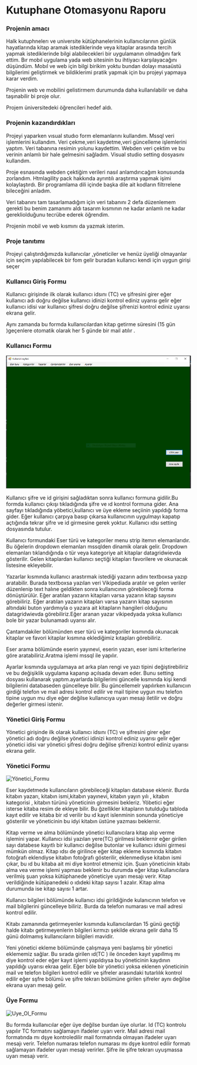 # Kutuphane Otomasyonu Raporu




### Projenin amacı 

Halk kutuphnelerı ve universite kütüphanelerinin kullanıcılarının günlük hayatlarında kitap aramak istediklerinde veya kitaplar arasında tercih yapmak istediklerinde bilgi alabilecekleri bir uygulamanın olmadığını fark ettim. Bır mobıl uygulama yada web sitesinin bu ihtiyacı karşılayacağını düşündüm. Mobıl ve web için bilgi birikim yoktu bundan dolayı masaüstü bilgilerimi geliştirmek ve bildiklerimi pratik yapmak için bu projeyi yapmaya karar verdim.

Projenin web ve mobilini gelistirmem durumunda daha kullanılabilir ve daha taşınabilir bi proje olur.

Projem üniversitedeki öğrencileri hedef aldı.

### Projenin kazandırdıkları

Projeyi yaparken vısual studıo form elemanlarını kullandım. Mssql veri işlemlerini kullandım. Veri çekme,veri kaydetme,veri güncelleme işlemlerini yaptım. Veri tabanına resimin yolunu kaydettim. Webden veri çektim ve bu verinin anlamlı bir hale gelmesini sağladım. Visual studio setting dosyasını kullandım.

Proje esnasında webden çektiğim verileri nasıl anlamdırıcağım konusunda zorlandım. Htmlagility pack hakkında ayrıntılı araştırma yapmak işimi kolaylaştırdı. Bir programlama dili içinde başka dile ait kodların filtrrelene bileceğini anladım. 

Veri tabanını tam tasarlamadığım için  veri tabanını 2 defa düzenlemem gerekti bu benim zamanımı aldı tasarım kısmının ne kadar anlamlı ne kadar gerekliolduğunu tecrübe ederek öğrendim.

Projenin mobil ve web kısmını da  yazmak isterim.

### Proje tanıtımı 

Projeyi çalıştırdığımızda kullanıcılar ,yöneticiler ve henüz üyeliği olmayanlar için seçim yapılabilecek  bir fom gelir buradan kullanıcı kendi için uygun girişi seçer

### Kullanıcı Giriş Formu 

Kullanıcı girişinde ilk olarak kullanıcı idsını (TC) ve şifresini girer eğer kullanıcı adı doğru değilse kullanıcı idinizi kontrol ediniz uyarısı gelir eğer kullanıcı idisi var kullanıcı şifresi doğru değilse şifrenizi kontrol ediniz uyarısı ekrana gelir.

Aynı zamanda bu formda kullanıcılardan kitap getirme süresini (15 gün )geçenlere otomatik olarak her 5 günde bir mail atılır .

### Kullanıcı Formu 
![Kullanıcı_Formu.PNG](https://github.com/Huseyin98/Kutuphane_Otomasyonu/blob/master/ekran_fotosu/Kullan%C4%B1c%C4%B1_Formu.PNG)

Kullanıcı şifre ve id girişini sağladıktan sonra kullanıcı formuna gidilir.Bu formda kullanıcı çıkışı tıkladığında şifre ve ıd kontrol formuna gider. Ana sayfayı tıkladığında yöbetici,kullanıcı ve üye ekleme seçiinin yapıldığı forma gider. Eğer kullanıcı çarpıya basıp çıkarsa kullanıcının uygulmayı kapatıp açtığında tekrar şifre ve id girmesine gerek yoktur. Kullanıcı ıdsı setting dosyasında tutulur.

Kullanıcı formundaki Eser türü ve kategoriler menu strip itemın elemanlarıdır. Bu öğelerin dropdown elemanları mssqlden dinamik olarak gelir. Dropdown elemanları tıklandığında o tür veya kategoriye ait kitaplar datagridwievda gösterilir. Gelen kitaplardan kullanıcı seçtiği kitapları favorilere ve okunacak listesine ekleyebilir. 

Yazarlar kısmında kullanıcı arastırmak istediği yazarın adını textboxsa yazıp aratabilir. Burada textboxsa yazılan veri Vikipediada aratılır ve gelen veriler düzenlenip text halıne geldikten sonra kullanıcının görebileceği forma dönüştürülür. Eğer aratılan yazarın kitapları varsa yazarın kitap sayısını görebiliriz. Eğer aratılan yazarın kitapları varsa yazarın kitap sayısının altındaki buton yardımıyla o yazara ait kitapların hangileri olduğunu datagridwievda görebiliriz.Eğer aranan yazar vikipedyada yoksa kullanıcı bole bir yazar bulunamadı uyarısı alır.

Çantamdakiler bölümünden eser türü ve kategoriler kısmında okunacak kitaplar ve favori kitaplar kısmına eklediğimiz kıtapları görebiliriz.

Eser arama bölümünde eserin yayınevi, eserin yazarı, eser ismi kriterlerine göre aratabiliriz.Aratma işlemi mssql ile yapılır.

Ayarlar kısmında uygulamaya aıt arka plan rengi ve yazı tipini değiştirebiliriz ve bu değişiklik uygulama kapanıp açılsada devam eder. Bunu setting dosyası kullanarak yaptım.ayarlarda bilgilerimi güncelle kısmında kişi kendi bilgilerini databaseden güncelleye bilir. Bu güncellemelr yapılırken kullanıcıın girdiği telefon ve mail adresi kontrol edilir ve mail tipine uygun mu telefon tipine uygun mu diye eğer değilse kullanıcıya uyarı mesajı iletilir ve doğru değerler girmesi istenir.

### Yönetici Giriş Formu
Yönetici girişinde ilk olarak kullanıcı idsını (TC) ve şifresini girer eğer yönetici adı doğru değilse yönetici idinizi kontrol ediniz uyarısı gelir eğer yönetici idisi var yönetici şifresi doğru değilse şifrenizi kontrol ediniz uyarısı ekrana gelir.

### Yönetici Formu 
![Yönetici_Formu](Yönetici_Formu.png)

Eser kaydetmede kullancıların görebileceği kitapları database eklenir. Burda kitabın yazarı, kitabın ismi,kitabın yayınevi, kitabın yayın yılı , kitabın kategorisi , kitabın türünü yöneticinin girmesini bekleriz. Yöbetici eğer isterse kitaba resim de ekleye bilir. Bu ğzellikler kitapların tutulduğu tabloda kayıt edilir ve kitaba bir ıd verilir bu ıd kayıt islenminin sonunda yöneticiye gösterilir ve yöneticinin bu idyi kitabın üstüne yazması beklernir.

Kitap verme ve alma bölümünde yönetici kullanıcılara kitap alıp verme işlemini yapar. Kullanıcı idsi yazılan yere(TC) girilmesi beklernir eğer girilen sayı databese kayıtlı bir kullanıcı değilse butonlar ve kullanıcı idsini girmesi mümkün olmaz. Kitap ıdsı de girilince eğer kitap ekleme kısmında kitabın fotoğrafı eklendiyse kitabın fotoğrafı gösterilir, eklenmediyse kitabın ismi çıkar, bu ıd bu kitaba ait mi diye kontrol etmemiz için. Şuan yöneticinin kitabı alma vea verme işlemi yapması beklenir bu durumda eğer kitap kullanıcılara verilmiş şuan yoksa kütüphanede yöneticiye uyarı mesajı verir. Kitap verildiğinde kütüpanedeki o ıdıdeki kitap sayısı 1 azalır. Kitap alma durumunda ise kitap sayısı 1 artar.

Kullanıcı bilgileri bölümünde kullanıcı idsi girildiğinde kulanıcının telefon ve mail bilgilerini güncelleye biliriz. Burda da telefon numarası ve mail adresi kontrol edilir.

Kitabı zamanında getirmeyenler kısmında kullanıcılardan 15 günü geçtiği halde kitabı getirmeyenlerin bilgileri kırmızı şekilde ekrana gelir daha 15 günü dolmamış kullanıcıların bilgileri mavidir.

Yeni yönetici ekleme bölümünde çalışmaya yeni başlamış bir yönetici eklememiz sağlar. Bu sırada girilen ıd(TC ) ile önceden kayıt yapıllmış mı diye kontrol eder eğer kayıt işlemi yapıldıysa bu yöneticinin kaydının yapıldığı uyarısı ekraa gelir. Eğer böle bir yönetici yoksa eklenen yöneticinin mail ve telefon bilgileri kontrol edilir ve şifreler arasındaki tutarlılık kontrol edilir eğer sşfre bölümü ve şifre tekrarı bölümüne girilen şifreler aynı değilse ekrana uyarı mesajı gelir.

### Üye Formu  
![Uye_Ol_Formu](Uye_Ol_Formu.png)

Bu formda kullanıcılar eğer üye değilse burdan üye olurlar. Id (TC) kontrolu yapılır TC formatını sağlamayn ifadeler uyarı verir. Mail adresi mail formatında mı dşye kontroledilir mail formatında olmayan ifadeler uyarı mesajı verir. Telefon numarası telefon numarası mı dşye kontrol edilir formatı sağlamayan ifadeler uyarı mesajı verirler. Şifre ile şifre tekrarı uyuşmassa uyarı mesajı verir.
